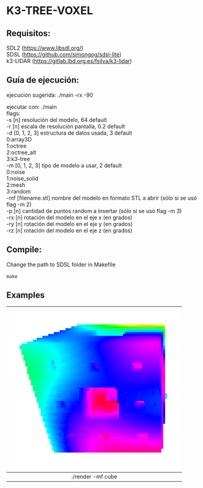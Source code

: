 # K3-TREE-VOXEL

## Requisitos:
SDL2      (https://www.libsdl.org/)  
SDSL      (https://github.com/simongog/sdsl-lite)  
k3-LIDAR  (https://gitlab.lbd.org.es/fsilva/k3-lidar)  


## Guía de ejecución:

ejecución sugerida: ./main -rx -90

ejecutar con: ./main  
flags:  
	-s [n]  resolución del modelo, 64 default  
	-r [n]  escala de resolución pantalla, 0.2 default  
	-d [0, 1, 2, 3]  estructura de datos usada, 3 default  
		0:array3D  
		1:octree  
		2:octree_alt  
		3:k3-tree  
	-m [0, 1, 2, 3]  tipo de modelo a usar, 2 default  
		0:noise  
		1:noise_solid  
		2:mesh  
		3:random  
	-mf [filename.stl]  nombre del modelo en formato STL a abrir (sólo si se usó flag -m 2)  
	-p [n]  cantidad de puntos random a insertar (sólo si se usó flag -m 3)  
	-rx [n] rotación del modelo en el eje x (en grados)  
	-ry [n] rotación del modelo en el eje y (en grados)  
	-rz [n] rotación del modelo en el eje z (en grados)  

## Compile:

Change the path to SDSL folder in Makefile

 ```
make
 ```


## Examples

| ![Cube screenshot](screenshots/cube.png) |
|:--:|
| ./render -mf cube|

